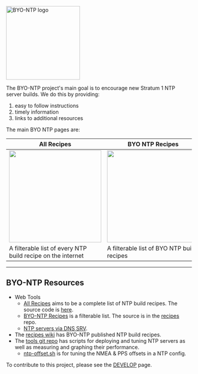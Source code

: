 <img src="https://byo-ntp.github.io/img/logo/BYO-NTP-logo.jpeg" alt="BYO-NTP logo" width="200"/>

The BYO-NTP project's main goal is to encourage new Stratum 1 NTP server builds. We do this by providing:

1. easy to follow instructions
2. timely information
3. links to additional resources

The main BYO NTP pages are:

| All Recipes | BYO NTP Recipes | DNS SRV tool |
| ----- | ------ | ------- |
| <a href="https://byo-ntp.github.io"><img src="https://byo-ntp.github.io/img/wiki/all-recipes.png" width="250px"></a> | <a href="https://byo-ntp.github.io/byontp-recipes.html"><img src="https://byo-ntp.github.io/img/wiki/byo-ntp-recipes.png" width="250px"> | <a href="https://byo-ntp.github.io/srv-lookup.html"><img src="https://byo-ntp.github.io/img/wiki/dns-srv-lookup.png" width="250px"></a> |
| A filterable list of every NTP build recipe on the internet | A filterable list of BYO NTP build recipes | DNS SRV lookup tool |

---

## BYO-NTP Resources

- Web Tools
  - [All Recipes](https://byo-ntp.github.io/) aims to be a complete list of NTP build recipes. The source code is [here](https://github.com/BYO-NTP/BYO-NTP.github.io).
  - [BYO-NTP Recipes](https://byo-ntp.github.io/byontp-recipes.html) is a filterable list. The source is in the [recipes](https://github.com/BYO-NTP/recipes) repo.
  - [NTP servers via DNS SRV](https://byo-ntp.github.io/srv-lookup.html).
- The [recipes wiki](https://github.com/BYO-NTP/recipes/wiki) has BYO-NTP published NTP build recipes.
- The [tools git repo](https://github.com/BYO-NTP/tools) has scripts for deploying and tuning NTP servers as well as measuring and graphing their performance.
  - [ntp-offset.sh](https://github.com/BYO-NTP/recipes/wiki/offset) is for tuning the NMEA & PPS offsets in a NTP config.

To contribute to this project, please see the [DEVELOP](https://github.com/BYO-NTP/recipes/blob/main/DEVELOP.md) page.